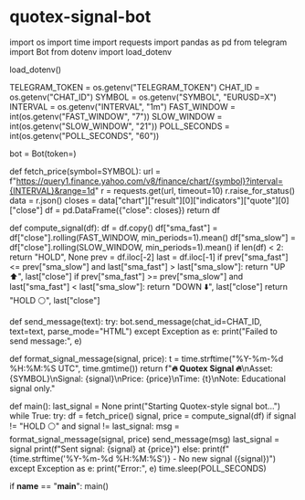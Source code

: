 # quotex-signal-bot
import os
import time
import requests
import pandas as pd
from telegram import Bot
from dotenv import load_dotenv

load_dotenv()

TELEGRAM_TOKEN = os.getenv("TELEGRAM_TOKEN")
CHAT_ID = os.getenv("CHAT_ID")
SYMBOL = os.getenv("SYMBOL", "EURUSD=X")
INTERVAL = os.getenv("INTERVAL", "1m")
FAST_WINDOW = int(os.getenv("FAST_WINDOW", "7"))
SLOW_WINDOW = int(os.getenv("SLOW_WINDOW", "21"))
POLL_SECONDS = int(os.getenv("POLL_SECONDS", "60"))

bot = Bot(token=)

def fetch_price(symbol=SYMBOL):
    url = f"https://query1.finance.yahoo.com/v8/finance/chart/{symbol}?interval={INTERVAL}&range=1d"
    r = requests.get(url, timeout=10)
    r.raise_for_status()
    data = r.json()
    closes = data["chart"]["result"][0]["indicators"]["quote"][0]["close"]
    df = pd.DataFrame({"close": closes})
    return df

def compute_signal(df):
    df = df.copy()
    df["sma_fast"] = df["close"].rolling(FAST_WINDOW, min_periods=1).mean()
    df["sma_slow"] = df["close"].rolling(SLOW_WINDOW, min_periods=1).mean()
    if len(df) < 2:
        return "HOLD", None
    prev = df.iloc[-2]
    last = df.iloc[-1]
    if prev["sma_fast"] <= prev["sma_slow"] and last["sma_fast"] > last["sma_slow"]:
        return "UP ⬆️", last["close"]
    if prev["sma_fast"] >= prev["sma_slow"] and last["sma_fast"] < last["sma_slow"]:
        return "DOWN ⬇️", last["close"]
    return "HOLD ⚪", last["close"]

def send_message(text):
    try:
        bot.send_message(chat_id=CHAT_ID, text=text, parse_mode="HTML")
    except Exception as e:
        print("Failed to send message:", e)

def format_signal_message(signal, price):
    t = time.strftime("%Y-%m-%d %H:%M:%S UTC", time.gmtime())
    return f"<b>🔥 Quotex Signal 🔥</b>\nAsset: {SYMBOL}\nSignal: {signal}\nPrice: {price}\nTime: {t}\nNote: Educational signal only."

def main():
    last_signal = None
    print("Starting Quotex-style signal bot...")
    while True:
        try:
            df = fetch_price()
            signal, price = compute_signal(df)
            if signal != "HOLD ⚪" and signal != last_signal:
                msg = format_signal_message(signal, price)
                send_message(msg)
                last_signal = signal
                print(f"Sent signal: {signal} at {price}")
            else:
                print(f"{time.strftime('%Y-%m-%d %H:%M:%S')} - No new signal ({signal})")
        except Exception as e:
            print("Error:", e)
        time.sleep(POLL_SECONDS)

if __name__ == "__main__":
    main()